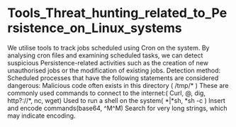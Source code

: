 ﻿# Tools_Threat_hunting_related_to_Persistence_on_Linux_systems
We utilise tools to track jobs scheduled using Cron on the system. By analysing cron files and examining scheduled tasks, we can detect suspicious Persistence-related activities such as the creation of new unauthorised jobs or the modification of existing jobs.
Detection method: 
Scheduled processes that have the following statements are considered dangerous:
Malicious code often exists in this directory ( /tmp/* )
These are commonly used commands to connect to the internet:( Curl, @, dig, http?://*, nc, wget)
Used to run a shell on the system( *|*sh, *sh -c )
Insert and encode commands(base64, ^M^M)
Search for very long strings, which may indicate encoding. 
